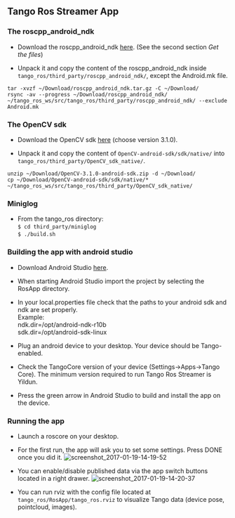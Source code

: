 ## Tango Ros Streamer App

### The roscpp\_android\_ndk

* Download the roscpp\_android\_ndk [here](http://wiki.ros.org/android_ndk/Tutorials/Building%20The%20Example%20Applications%20using%20the%20Binary%20Distribution).
(See the second section *Get the files*)

* Unpack it and copy the content of the roscpp\_android\_ndk inside ```tango_ros/third_party/roscpp_android_ndk/```, except the Android.mk file.
```
tar -xvzf ~/Download/roscpp_android_ndk.tar.gz -C ~/Download/
rsync -av --progress ~/Download/roscpp_android_ndk/ ~/tango_ros_ws/src/tango_ros/third_party/roscpp_android_ndk/ --exclude Android.mk
```

### The OpenCV sdk

* Download the OpenCV sdk [here](http://docs.opencv.org/2.4/doc/tutorials/introduction/android_binary_package/O4A_SDK.html#get-the-opencv4android-sdk) (choose version 3.1.0).

* Unpack it and copy the content of ```OpenCV-android-sdk/sdk/native/``` into ```tango_ros/third_party/OpenCV_sdk_native/```.
```
unzip ~/Download/OpenCV-3.1.0-android-sdk.zip -d ~/Download/
cp ~/Download/OpenCV-android-sdk/sdk/native/* ~/tango_ros_ws/src/tango_ros/third_party/OpenCV_sdk_native/
```

### Miniglog

* From the tango_ros directory:  
```$ cd third_party/miniglog```  
```$ ./build.sh```  

### Building the app with android studio

* Download Android Studio [here](https://developer.android.com/studio/index.html).

* When starting Android Studio import the project by selecting the RosApp directory.

* In your local.properties file check that the paths to your android sdk and ndk are set properly.  
Example:  
ndk.dir=/opt/android-ndk-r10b  
sdk.dir=/opt/android-sdk-linux  

* Plug an android device to your desktop. Your device should be Tango-enabled.

* Check the TangoCore version of your device (Settings->Apps->Tango Core). The minimum version required to run Tango Ros Streamer is Yildun.

* Press the green arrow in Android Studio to build and install the app on the device.

### Running the app

* Launch a roscore on your desktop.

* For the first run, the app will ask you to set some settings. Press DONE once you did it.
![screenshot_2017-01-19-14-19-52](https://cloud.githubusercontent.com/assets/12640723/22108286/b1cd420c-de52-11e6-9130-b65bf4be3f94.png)

* You can enable/disable published data via the app switch buttons located in a right drawer.
![screenshot_2017-01-19-14-20-37](https://cloud.githubusercontent.com/assets/12640723/22108292/b9b1990a-de52-11e6-9426-0662b9b1cd65.png)

* You can run rviz with the config file located at ```tango_ros/RosApp/tango_ros.rviz``` to visualize Tango data (device pose, pointcloud, images).
